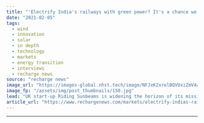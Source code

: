 ```yaml
---
title: "'Electrify India's railways with green power? It's a chance we just can't ignore'"
date: "2021-02-05"
tags: 
  - wind
  - innovation
  - solar
  - in depth
  - technology
  - markets
  - energy transition
  - interviews
  - recharge news
source: "recharge news"
image_url: "https://images-global.nhst.tech/image/NFJxK2xrelBQVUxiZmV4aFk3bktnMFA2eERlTUl4WmRld0FzL2hHQ3JiND0=/nhst/binary/4133a960552fff650814c4fb6451436e"
image_fp: "/assets/img/post_thumbnails/150.jpg"
lead: "UK start-up Riding Sunbeams is widening the horizon of its mission to directly power rail traction with renewables, CEO Ivan Stone tells Andrew Lee"
article_url: "https://www.rechargenews.com/markets/electrify-indias-railways-with-green-power-its-a-chance-we-just-cant-ignore/2-1-958179"
---
```


---
